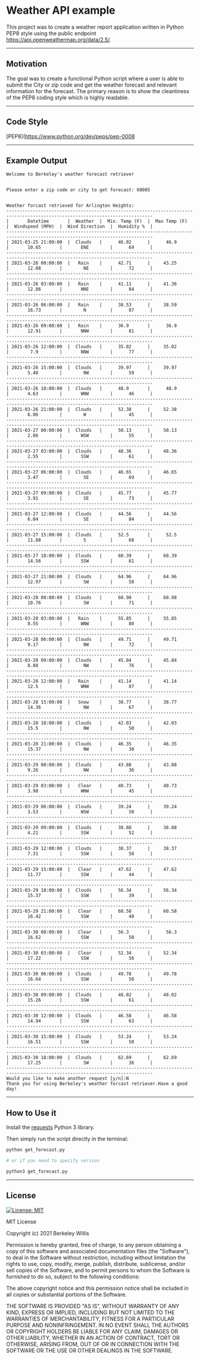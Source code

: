 # Weather API example

This project was to create a weather report application written in Python PEP8 style using the public endpoint https://api.openweathermap.org/data/2.5/.

---

## Motivation

The goal was to create a functional Python script where a user is able to submit the City or zip code and get the weather forecast and relevant information for the forecast. The primary reason is to show the cleanliness of the PEP8 coding style which is highly readable.

---

## Code Style

[PEP8](https://www.python.org/dev/peps/pep-0008

---

## Example Output

```
Welcome to Berkeley's weather forecast retriever


Please enter a zip code or city to get forecast: 60005


Weather forcast retrieved for Arlington Heights:
-----------------------------------------------------------------------------------------------------------------------------
|       Datetime       |  Weather  |  Min. Temp (F)  |  Max Temp (F)  |  Windspeed (MPH)  |  Wind Direction  |  Humidity %  |
-----------------------------------------------------------------------------------------------------------------------------
| 2021-03-25 21:00:00  |  Clouds   |      46.02      |      46.9      |       10.65       |       ENE        |      69      |
-----------------------------------------------------------------------------------------------------------------------------
| 2021-03-26 00:00:00  |   Rain    |      42.71      |     43.25      |       12.08       |        NE        |      72      |
-----------------------------------------------------------------------------------------------------------------------------
| 2021-03-26 03:00:00  |   Rain    |      41.11      |     41.36      |       12.86       |       NNE        |      84      |
-----------------------------------------------------------------------------------------------------------------------------
| 2021-03-26 06:00:00  |   Rain    |      38.53      |     38.59      |       16.73       |        N         |      87      |
-----------------------------------------------------------------------------------------------------------------------------
| 2021-03-26 09:00:00  |   Rain    |      36.9       |      36.9      |       12.91       |       NNW        |      81      |
-----------------------------------------------------------------------------------------------------------------------------
| 2021-03-26 12:00:00  |  Clouds   |      35.02      |     35.02      |        7.9        |       NNW        |      77      |
-----------------------------------------------------------------------------------------------------------------------------
| 2021-03-26 15:00:00  |  Clouds   |      39.97      |     39.97      |       5.48        |        NW        |      59      |
-----------------------------------------------------------------------------------------------------------------------------
| 2021-03-26 18:00:00  |  Clouds   |      48.9       |      48.9      |       4.63        |       WNW        |      46      |
-----------------------------------------------------------------------------------------------------------------------------
| 2021-03-26 21:00:00  |  Clouds   |      52.38      |     52.38      |       6.06        |        W         |      45      |
-----------------------------------------------------------------------------------------------------------------------------
| 2021-03-27 00:00:00  |  Clouds   |      50.13      |     50.13      |       2.86        |       WSW        |      55      |
-----------------------------------------------------------------------------------------------------------------------------
| 2021-03-27 03:00:00  |  Clouds   |      48.36      |     48.36      |       2.55        |       SSW        |      61      |
-----------------------------------------------------------------------------------------------------------------------------
| 2021-03-27 06:00:00  |  Clouds   |      46.65      |     46.65      |       3.47        |        SE        |      69      |
-----------------------------------------------------------------------------------------------------------------------------
| 2021-03-27 09:00:00  |  Clouds   |      45.77      |     45.77      |       3.91        |        SE        |      73      |
-----------------------------------------------------------------------------------------------------------------------------
| 2021-03-27 12:00:00  |  Clouds   |      44.56      |     44.56      |       6.04        |        SE        |      84      |
-----------------------------------------------------------------------------------------------------------------------------
| 2021-03-27 15:00:00  |  Clouds   |      52.5       |      52.5      |       11.88       |        S         |      68      |
-----------------------------------------------------------------------------------------------------------------------------
| 2021-03-27 18:00:00  |  Clouds   |      60.39      |     60.39      |       14.56       |       SSW        |      61      |
-----------------------------------------------------------------------------------------------------------------------------
| 2021-03-27 21:00:00  |  Clouds   |      64.96      |     64.96      |       12.97       |        SW        |      58      |
-----------------------------------------------------------------------------------------------------------------------------
| 2021-03-28 00:00:00  |  Clouds   |      60.98      |     60.98      |       10.76       |        SW        |      71      |
-----------------------------------------------------------------------------------------------------------------------------
| 2021-03-28 03:00:00  |   Rain    |      55.85      |     55.85      |       8.55        |       WNW        |      80      |
-----------------------------------------------------------------------------------------------------------------------------
| 2021-03-28 06:00:00  |  Clouds   |      49.71      |     49.71      |       9.17        |        NW        |      72      |
-----------------------------------------------------------------------------------------------------------------------------
| 2021-03-28 09:00:00  |  Clouds   |      45.84      |     45.84      |       8.88        |        NW        |      76      |
-----------------------------------------------------------------------------------------------------------------------------
| 2021-03-28 12:00:00  |   Rain    |      41.14      |     41.14      |       12.5        |       WNW        |      87      |
-----------------------------------------------------------------------------------------------------------------------------
| 2021-03-28 15:00:00  |   Snow    |      38.77      |     38.77      |       14.36       |        NW        |      67      |
-----------------------------------------------------------------------------------------------------------------------------
| 2021-03-28 18:00:00  |  Clouds   |      42.03      |     42.03      |       15.5        |        NW        |      50      |
-----------------------------------------------------------------------------------------------------------------------------
| 2021-03-28 21:00:00  |  Clouds   |      46.35      |     46.35      |       15.37       |        NW        |      30      |
-----------------------------------------------------------------------------------------------------------------------------
| 2021-03-29 00:00:00  |  Clouds   |      43.88      |     43.88      |       9.26        |        NW        |      36      |
-----------------------------------------------------------------------------------------------------------------------------
| 2021-03-29 03:00:00  |   Clear   |      40.73      |     40.73      |       3.98        |       WNW        |      45      |
-----------------------------------------------------------------------------------------------------------------------------
| 2021-03-29 06:00:00  |  Clouds   |      39.24      |     39.24      |       3.53        |       WSW        |      50      |
-----------------------------------------------------------------------------------------------------------------------------
| 2021-03-29 09:00:00  |  Clouds   |      38.88      |     38.88      |       4.21        |       SSW        |      52      |
-----------------------------------------------------------------------------------------------------------------------------
| 2021-03-29 12:00:00  |  Clouds   |      38.37      |     38.37      |       7.31        |       SSW        |      58      |
-----------------------------------------------------------------------------------------------------------------------------
| 2021-03-29 15:00:00  |   Clear   |      47.62      |     47.62      |       11.77       |       SSW        |      44      |
-----------------------------------------------------------------------------------------------------------------------------
| 2021-03-29 18:00:00  |  Clouds   |      56.34      |     56.34      |       15.37       |       SSW        |      39      |
-----------------------------------------------------------------------------------------------------------------------------
| 2021-03-29 21:00:00  |   Clear   |      60.58      |     60.58      |       16.42       |       SSW        |      40      |
-----------------------------------------------------------------------------------------------------------------------------
| 2021-03-30 00:00:00  |   Clear   |      56.3       |      56.3      |       16.62       |       SSW        |      50      |
-----------------------------------------------------------------------------------------------------------------------------
| 2021-03-30 03:00:00  |   Clear   |      52.34      |     52.34      |       17.22       |       SSW        |      56      |
-----------------------------------------------------------------------------------------------------------------------------
| 2021-03-30 06:00:00  |  Clouds   |      49.78      |     49.78      |       16.64       |       SSW        |      58      |
-----------------------------------------------------------------------------------------------------------------------------
| 2021-03-30 09:00:00  |  Clouds   |      48.02      |     48.02      |       15.26       |       SSW        |      61      |
-----------------------------------------------------------------------------------------------------------------------------
| 2021-03-30 12:00:00  |  Clouds   |      46.58      |     46.58      |       14.94       |       SSW        |      63      |
-----------------------------------------------------------------------------------------------------------------------------
| 2021-03-30 15:00:00  |  Clouds   |      53.24      |     53.24      |       16.51       |       SSW        |      50      |
-----------------------------------------------------------------------------------------------------------------------------
| 2021-03-30 18:00:00  |  Clouds   |      62.69      |     62.69      |       17.25       |        SW        |      36      |
-----------------------------------------------------------------------------------------------------------------------------
Would you like to make another request [y/n]:N
Thank you for using Berkeley's weather forcast retriever.Have a good day!
```

---

## How to Use it

Install the [requests](https://pypi.org/project/requests/) Python 3 library.

Then simply run the script directly in the terminal:
```sh
python get_forecast.py

# or if you need to specify version

python3 get_forecast.py
```

---

## License

[![License: MIT](https://img.shields.io/badge/License-MIT-yellow.svg)](https://opensource.org/licenses/MIT)


MIT License

Copyright (c) 2021 Berkeley Willis

Permission is hereby granted, free of charge, to any person obtaining a copy
of this software and associated documentation files (the "Software"), to deal
in the Software without restriction, including without limitation the rights
to use, copy, modify, merge, publish, distribute, sublicense, and/or sell
copies of the Software, and to permit persons to whom the Software is
furnished to do so, subject to the following conditions:

The above copyright notice and this permission notice shall be included in all
copies or substantial portions of the Software.

THE SOFTWARE IS PROVIDED "AS IS", WITHOUT WARRANTY OF ANY KIND, EXPRESS OR
IMPLIED, INCLUDING BUT NOT LIMITED TO THE WARRANTIES OF MERCHANTABILITY,
FITNESS FOR A PARTICULAR PURPOSE AND NONINFRINGEMENT. IN NO EVENT SHALL THE
AUTHORS OR COPYRIGHT HOLDERS BE LIABLE FOR ANY CLAIM, DAMAGES OR OTHER
LIABILITY, WHETHER IN AN ACTION OF CONTRACT, TORT OR OTHERWISE, ARISING FROM,
OUT OF OR IN CONNECTION WITH THE SOFTWARE OR THE USE OR OTHER DEALINGS IN THE
SOFTWARE.
